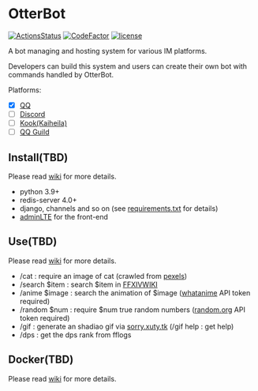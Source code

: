 # OtterBot

[![ActionsStatus](https://github.com/Bluefissure/OtterBot/workflows/Python%203.9/badge.svg)](https://github.com/Bluefissure/OtterBot/actions?query=workflow%3A%22Python+3.9%22) [![CodeFactor](https://www.codefactor.io/repository/github/bluefissure/otterbot/badge/master)](https://www.codefactor.io/repository/github/bluefissure/otterbot/overview/master) [![license](https://img.shields.io/badge/license-GPL-blue.svg)](https://github.com/Bluefissure/OtterBot/blob/master/LICENSE)

A bot managing and hosting system for various IM platforms.

Developers can build this system and users can create their own bot with commands handled by OtterBot.

Platforms:
- [x] [QQ](https://im.qq.com/index)
- [ ] [Discord](https://discord.com/)
- [ ] [Kook(Kaiheila)](https://www.kookapp.cn/)
- [ ] [QQ Guild](https://bot.q.qq.com/wiki/#)

## Install(TBD)

Please read [wiki](https://github.com/Bluefissure/OtterBot/wiki/%E5%BC%80%E5%8F%91%E6%96%87%E6%A1%A3) for more details.

- python 3.9+
- redis-server 4.0+
- django, channels and so on (see [requirements.txt](https://github.com/Bluefissure/OtterBot/blob/master/requirements.txt) for details)
- [adminLTE](https://github.com/almasaeed2010/AdminLTE) for the front-end

## Use(TBD)

Please read [wiki](https://github.com/Bluefissure/OtterBot/wiki/%E4%BD%BF%E7%94%A8%E6%96%87%E6%A1%A3) for more details.

- /cat : require an image of cat (crawled from [pexels](https://www.pexels.com/search/cat))
- /search $item : search $item in [FFXIVWIKI](https://ff14.huijiwiki.com/)
- /anime $image : search the animation of $image ([whatanime](https://whatanime.ga/) API token required)
- /random $num : require $num true random numbers  ([random.org](https://www.random.org/) API token required)
- /gif : generate an shadiao gif via [sorry.xuty.tk](https://sorry.xuty.tk/) (/gif help : get help)
- /dps : get the dps rank from fflogs

## Docker(TBD)

Please read [wiki](https://github.com/Bluefissure/OtterBot/wiki/OtterBot-Docker) for more details.
